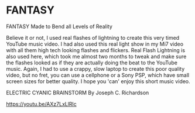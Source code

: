 # FANTASY
FANTASY Made to Bend all Levels of Reality

Believe it or not, I used real flashes of lightning to create this very timed YouTube music video. I had also used this real light show in my Mi7 video with all them high tech looking flashes and flickers. Real Flash Lightning is also used here, which took me almost two months to tweak and make sure the flashes looked as if they are actually doing the beat to the YouTube music. Again, I had to use a crappy, slow laptop to create this poor quality video, but no fret, you can use a cellphone or a Sony PSP, which have small screen sizes for better quality. I hope you 'can' enjoy this short music video.

ELECTRIC CYANIC BRAINSTORM By Joseph C. Richardson

https://youtu.be/AXz7LxLlRlc
